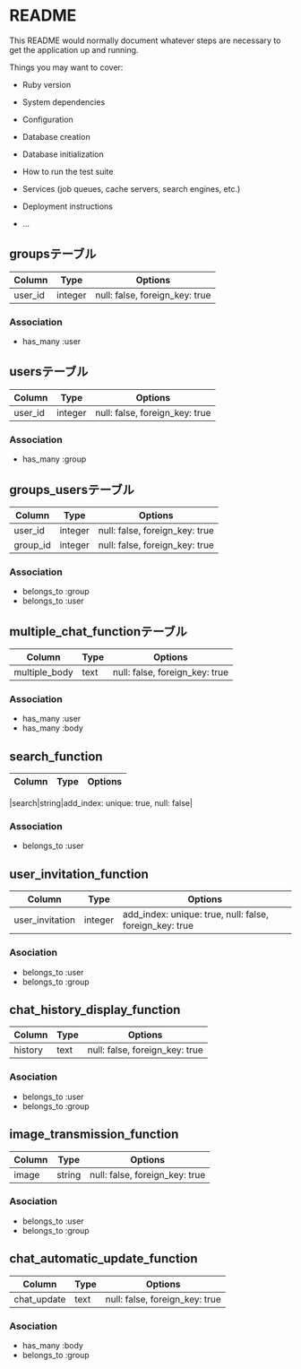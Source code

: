# README

This README would normally document whatever steps are necessary to get the
application up and running.

Things you may want to cover:

* Ruby version

* System dependencies

* Configuration

* Database creation

* Database initialization

* How to run the test suite

* Services (job queues, cache servers, search engines, etc.)

* Deployment instructions

* ...

## groupsテーブル

|Column|Type|Options|
|------|----|-------|
|user_id|integer|null: false, foreign_key: true|

### Association
- has_many :user

## usersテーブル

Column|Type|Options|
|------|----|-------|
|user_id|integer|null: false, foreign_key: true|

### Association
- has_many :group

## groups_usersテーブル

|Column|Type|Options|
|------|----|-------|
|user_id|integer|null: false, foreign_key: true|
|group_id|integer|null: false, foreign_key: true|

### Association
- belongs_to :group
- belongs_to :user

## multiple_chat_functionテーブル

|Column|Type|Options|
|------|----|-------|
|multiple_body|text|null: false, foreign_key: true|

### Association
- has_many :user
- has_many :body

## search_function

|Column|Type|Options|
|------|----|-------|

|search|string|add_index: unique: true, null: false|

### Association
- belongs_to :user

## user_invitation_function

|Column|Type|Options|
|------|----|-------|
|user_invitation|integer|add_index: unique: true, null: false, foreign_key: true|

### Asociation
- belongs_to :user
- belongs_to :group

## chat_history_display_function

|Column|Type|Options|
|------|----|-------|
|history|text|null: false, foreign_key: true|

### Asociation
- belongs_to :user
- belongs_to :group

##  image_transmission_function

|Column|Type|Options|
|------|----|-------|
|image|string|null: false, foreign_key: true|

### Asociation
- belongs_to :user
- belongs_to :group

## chat_automatic_update_function

|Column|Type|Options|
|------|----|-------|
|chat_update|text|null: false, foreign_key: true|

### Asociation
- has_many :body
- belongs_to :group

